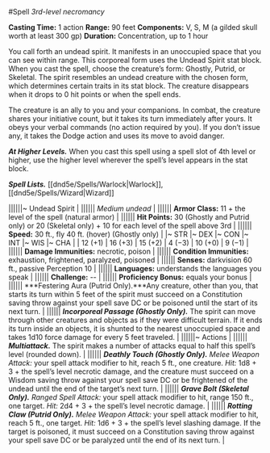#Spell
*3rd-level necromancy*

**Casting Time:** 1 action
**Range:** 90 feet
**Components:** V, S, M (a gilded skull worth at least 300 gp)
**Duration:** Concentration, up to 1 hour

You call forth an undead spirit. It manifests in an unoccupied space that you can see within range. This corporeal form uses the Undead Spirit stat block. When you cast the spell, choose the creature’s form: Ghostly, Putrid, or Skeletal. The spirit resembles an undead creature with the chosen form, which determines certain traits in its stat block. The creature disappears when it drops to 0 hit points or when the spell ends.

The creature is an ally to you and your companions. In combat, the creature shares your initiative count, but it takes its turn immediately after yours. It obeys your verbal commands (no action required by you). If you don’t issue any, it takes the Dodge action and uses its move to avoid danger.

***At Higher Levels.*** When you cast this spell using a spell slot of 4th level or higher, use the higher level wherever the spell’s level appears in the stat block.

***Spell Lists.*** [[dnd5e/Spells/Warlock\|Warlock]], [[dnd5e/Spells/Wizard\|Wizard]]

||||||~ Undead Spirit |
|||||| *Medium undead* |
|||||| **Armor Class:** 11 + the level of the spell (natural armor) |
|||||| **Hit Points:** 30 (Ghostly and Putrid only) or 20 (Skeletal only) + 10 for each level of the spell above 3rd |
|||||| **Speed:** 30 ft., fly 40 ft. (hover) (Ghostly only) |
|~ STR |~ DEX |~ CON |~ INT |~ WIS |~ CHA |
| 12 (+1) | 16 (+3) | 15 (+2) | 4 (−3) | 10 (+0) | 9 (−1) |
|||||| **Damage Immunities:** necrotic, poison |
|||||| **Condition Immunities:** exhaustion, frightened, paralyzed, poisoned |
|||||| **Senses:** darkvision 60 ft., passive Perception 10 |
|||||| **Languages:** understands the languages you speak |
|||||| **Challenge:** -- |
|||||| **Proficiency Bonus:** equals your bonus |
|||||| ***Festering Aura (Putrid Only).***Any creature, other than you, that starts its turn within 5 feet of the spirit must succeed on a Constitution saving throw against your spell save DC or be poisoned until the start of its next turn. |
|||||| ***Incorporeal Passage (Ghostly Only).*** The spirit can move through other creatures and objects as if they were difficult terrain. If it ends its turn inside an objects, it is shunted to the nearest unoccupied space and takes 1d10 force damage for every 5 feet traveled. |
||||||~ Actions |
|||||| ***Multiattack.*** The spirit makes a number of attacks equal to half this spell’s level (rounded down). |
|||||| ***Deathly Touch (Ghostly Only).*** *Melee Weapon Attack:* your spell attack modifier to hit, reach 5 ft., one creature. *Hit:* 1d8 + 3 + the spell’s level necrotic damage, and the creature must succeed on a Wisdom saving throw against your spell save DC or be frightened of the undead until the end of the target’s next turn. |
|||||| ***Grave Bolt (Skeletal Only).*** *Ranged Spell Attack:* your spell attack modifier to hit, range 150 ft., one target. *Hit:* 2d4 + 3 + the spell’s level necrotic damage. |
|||||| ***Rotting Claw (Putrid Only).*** *Melee Weapon Attack:* your spell attack modifier to hit, reach 5 ft., one target. *Hit:* 1d6 + 3 + the spell’s level slashing damage. If the target is poisoned, it must succeed on a Constitution saving throw against your spell save DC or be paralyzed until the end of its next turn. |